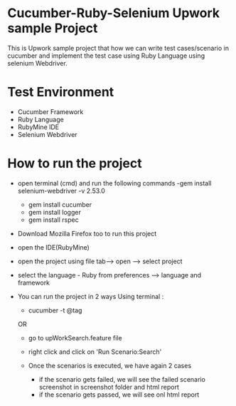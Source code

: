 # Cucumber-Ruby-Selenium Upwork sample Project 

This is Upwork sample project that how we can write test cases/scenario in cucumber and implement the test case using Ruby Language using selenium Webdriver. 

# Test Environment
- Cucumber Framework
- Ruby Language
- RubyMine IDE
- Selenium Webdriver

# How to run the project
- open terminal (cmd) and run the following commands 
     -gem install selenium-webdriver -v 2.53.0
     - gem install cucumber
     - gem install logger
     - gem install rspec
     
- Download Mozilla Firefox too to run this project
- open the IDE(RubyMine)
- open the project using file tab--> open --> select project
- select the language - Ruby from preferences --> language and framework
- You can run the project in 2 ways 
   Using  terminal :
    - cucumber -t @tag
    
    OR
    
    - go to upWorkSearch.feature file 
    - right click  and click on 'Run Scenario:Search'
    
    - Once the scenarios is executed, we have again 2 cases
       - if the scenario gets failed, we will see the failed scenario screenshot in screenshot folder and html report
       - if the scenario gets passed, we will see onl html report
    